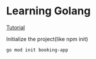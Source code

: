 # Learning Golang

[Tutorial](https://www.youtube.com/watch?v=yyUHQIec83I)

Initialize the project(like npm init)

```bash
go mod init booking-app
```

